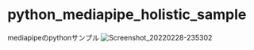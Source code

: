 # python_mediapipe_holistic_sample
mediapipeのpythonサンプル
![Screenshot_20220228-235302](https://user-images.githubusercontent.com/74682245/156004301-11225d87-36ca-40fd-918f-aabb35fb1f27.jpg)
